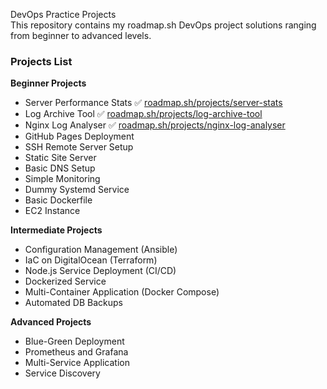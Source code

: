 DevOps Practice Projects  
This repository contains my roadmap.sh DevOps project solutions ranging from beginner to advanced levels.

### Projects List

**Beginner Projects**

- Server Performance Stats ✅ [roadmap.sh/projects/server-stats](https://roadmap.sh/projects/server-stats)
- Log Archive Tool ✅ [roadmap.sh/projects/log-archive-tool](https://roadmap.sh/projects/log-archive-tool)
- Nginx Log Analyser ✅ [roadmap.sh/projects/nginx-log-analyser](https://roadmap.sh/projects/nginx-log-analyser)
- GitHub Pages Deployment
- SSH Remote Server Setup
- Static Site Server
- Basic DNS Setup
- Simple Monitoring
- Dummy Systemd Service
- Basic Dockerfile
- EC2 Instance

**Intermediate Projects**

- Configuration Management (Ansible)
- IaC on DigitalOcean (Terraform)
- Node.js Service Deployment (CI/CD)
- Dockerized Service
- Multi-Container Application (Docker Compose)
- Automated DB Backups

**Advanced Projects**

- Blue-Green Deployment
- Prometheus and Grafana
- Multi-Service Application
- Service Discovery  
